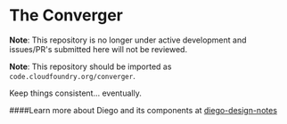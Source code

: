 The Converger
=================

**Note**: This repository is no longer under active development and issues/PR's submitted here will not be reviewed.

**Note**: This repository should be imported as `code.cloudfoundry.org/converger`.

Keep things consistent... eventually.

####Learn more about Diego and its components at [diego-design-notes](https://github.com/cloudfoundry/diego-design-notes)
